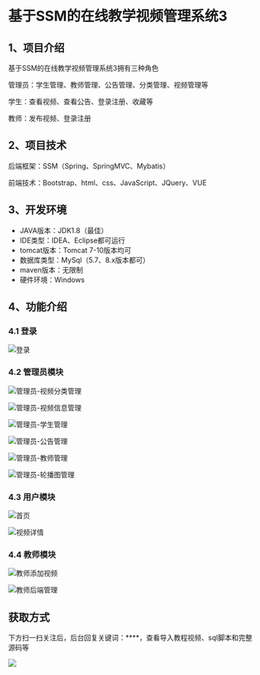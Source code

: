 # 基于SSM的在线教学视频管理系统3



## 1、项目介绍

基于SSM的在线教学视频管理系统3拥有三种角色

管理员：学生管理、教师管理、公告管理、分类管理、视频管理等

学生：查看视频、查看公告、登录注册、收藏等

教师：发布视频、登录注册


## 2、项目技术

后端框架：SSM（Spring、SpringMVC、Mybatis）

前端技术：Bootstrap、html、css、JavaScript、JQuery、VUE

## 3、开发环境

- JAVA版本：JDK1.8（最佳）
- IDE类型：IDEA、Eclipse都可运行
- tomcat版本：Tomcat 7-10版本均可
- 数据库类型：MySql（5.7、8.x版本都可） 
- maven版本：无限制
- 硬件环境：Windows


## 4、功能介绍

### 4.1 登录

![登录](https://www.codeshop.fun/Typora-Images/202312172116860.jpg)

### 4.2 管理员模块

![管理员-视频分类管理](https://www.codeshop.fun/Typora-Images/202312172116440.jpg)

![管理员-视频信息管理](https://www.codeshop.fun/Typora-Images/202312172116471.jpg)

![管理员-学生管理](https://www.codeshop.fun/Typora-Images/202312172116487.jpg)

![管理员-公告管理](https://www.codeshop.fun/Typora-Images/202312172116500.jpg)

![管理员-教师管理](https://www.codeshop.fun/Typora-Images/202312172116510.jpg)

![管理员-轮播图管理](https://www.codeshop.fun/Typora-Images/202312172116529.jpg)

### 4.3 用户模块

![首页](https://www.codeshop.fun/Typora-Images/202312172116959.jpg)

![视频详情](https://www.codeshop.fun/Typora-Images/202312172116930.jpg)

### 4.4 教师模块

![教师添加视频](https://www.codeshop.fun/Typora-Images/202312172117432.jpg)

![教师后端管理](https://www.codeshop.fun/Typora-Images/202312172117447.jpg)





## 获取方式

下方扫一扫关注后，后台回复关键词：****，查看导入教程视频、sql脚本和完整源码等

 ![](https://www.codeshop.fun/Typora-Images/202205281253739.png)
